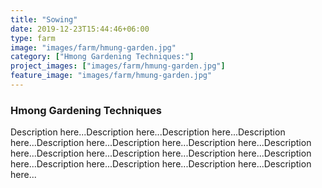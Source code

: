 ```yaml
---
title: "Sowing"
date: 2019-12-23T15:44:46+06:00
type: farm
image: "images/farm/hmung-garden.jpg"
category: ["Hmong Gardening Techniques:"]
project_images: ["images/farm/hmung-garden.jpg"]
feature_image: "images/farm/hmung-garden.jpg"
---
```

### Hmong Gardening Techniques
Description here...Description here...Description here...Description here...Description here...Description here...Description here...Description here...Description here...Description here...Description here...Description here...Description here...Description here...Description here...Description here...